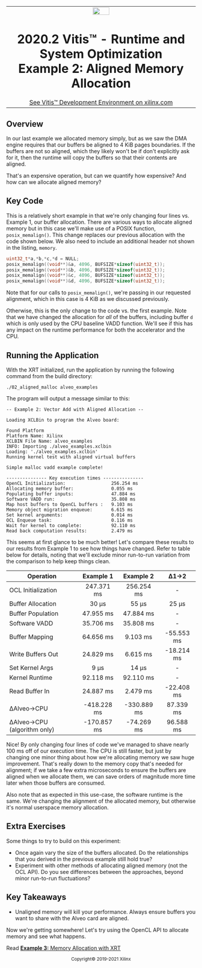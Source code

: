 <table width="100%">
 <tr width="100%">
    <td align="center"><img src="https://www.xilinx.com/content/dam/xilinx/imgs/press/media-kits/corporate/xilinx-logo.png" width="30%"/><h1>2020.2 Vitis™ - Runtime and System Optimization<br/>Example 2: Aligned Memory Allocation</h1>
    <a href="https://www.xilinx.com/products/design-tools/vitis.html">See Vitis™ Development Environment on xilinx.com</a>
    </td>
 </tr>
</table>

## Overview

In our last example we allocated memory simply, but as we saw the DMA engine requires that our buffers be
aligned to 4 KiB pages boundaries.  If the buffers are not so aligned, which they likely won't be if don't
explicitly ask for it, then the runtime will copy the buffers so that their contents are aligned.

That's an expensive operation, but can we quantify how expensive?  And how can we allocate aligned memory?

## Key Code

This is a relatively short example in that we're only changing four lines vs. Example 1, our buffer
allocation.  There are various ways to allocate aligned memory but in this case we'll make use of a POSIX
function, `posix_memalign()`.   This change replaces our previous allocation with the code shown below.
We also need to include an additional header not shown in the listing, `memory`.

```cpp
uint32_t*a,*b,*c,*d = NULL;
posix_memalign((void**)&a, 4096, BUFSIZE*sizeof(uint32_t));
posix_memalign((void**)&b, 4096, BUFSIZE*sizeof(uint32_t));
posix_memalign((void**)&c, 4096, BUFSIZE*sizeof(uint32_t));
posix_memalign((void**)&d, 4096, BUFSIZE*sizeof(uint32_t));
```

Note that for our calls to `posix_memalign()`, we're passing in our requested alignment, which in this case
is 4 KiB as we discussed previously.

Otherwise, this is the only change to the code vs. the first example.  Note that we have changed the allocation for _all_ of the buffers, including buffer `d` which is only used by the CPU baseline VADD function.  We'll see if this has any impact on the runtime performance for both the accelerator and the CPU.

## Running the Application


With the XRT initialized, run the application by running the following command from the build directory:

`./02_aligned_malloc alveo_examples`

The program will output a message similar to this:

```
-- Example 2: Vector Add with Aligned Allocation --

Loading XCLBin to program the Alveo board:

Found Platform
Platform Name: Xilinx
XCLBIN File Name: alveo_examples
INFO: Importing ./alveo_examples.xclbin
Loading: './alveo_examples.xclbin'
Running kernel test with aligned virtual buffers

Simple malloc vadd example complete!

--------------- Key execution times ---------------
OpenCL Initialization:                 256.254 ms
Allocating memory buffer:              0.055 ms
Populating buffer inputs:              47.884 ms
Software VADD run:                     35.808 ms
Map host buffers to OpenCL buffers :   9.103 ms
Memory object migration enqueue:       6.615 ms
Set kernel arguments:                  0.014 ms
OCL Enqueue task:                      0.116 ms
Wait for kernel to complete:           92.110 ms
Read back computation results:         2.479 ms
```

This seems at first glance to be much better!  Let's compare these results to our results from Example 1 to see how things have changed.  Refer to table below for details, noting that we'll exclude minor run-to-run variation from the comparison to help keep things clean.

| Operation                              |  Example 1  |  Example 2  | &Delta;1&rarr;2 |
| -------------------------------------- | :---------: | :---------: | :-------------: |
| OCL Initialization                     | 247.371 ms  | 256.254 ms  |        -        |
| Buffer Allocation                      | 30 &micro;s | 55 &micro;s |   25 &micro;s   |
| Buffer Population                      |  47.955 ms  |  47.884 ms  |        -        |
| Software VADD                          |  35.706 ms  |  35.808 ms  |        -        |
| Buffer Mapping                         |  64.656 ms  |  9.103 ms   |   -55.553 ms    |
| Write Buffers Out                      |  24.829 ms  |  6.615 ms   |   -18.214 ms    |
| Set Kernel Args                        | 9 &micro;s  | 14 &micro;s |        -        |
| Kernel Runtime                         |  92.118 ms  |  92.110 ms  |        -        |
| Read Buffer In                         |  24.887 ms  |  2.479 ms   |   -22.408 ms    |
| &Delta;Alveo&rarr;CPU                  | -418.228 ms | -330.889 ms |    87.339 ms    |
| &Delta;Alveo&rarr;CPU (algorithm only) | -170.857 ms | -74.269 ms  |    96.588 ms    |


Nice!  By only changing four lines of code we've managed to shave nearly 100 ms off of our execution time.
The CPU is still faster, but just by changing one minor thing about how we're allocating memory we saw huge
improvement.  That's really down to the memory copy that's needed for alignment;  if we take a few extra
microseconds to ensure the buffers are aligned when we allocate them, we can save orders of magnitude more
time later when those buffers are consumed.

Also note that as expected in this use-case, the software runtime is the same.  We're changing the alignment
of the allocated memory, but otherwise it's normal userspace memory allocation.

## Extra Exercises

Some things to try to build on this experiment:

- Once again vary the size of the buffers allocated.  Do the relationships that you derived in the previous
  example still hold true?
- Experiment with other methods of allocating aligned memory (not the OCL API).  Do you see differences
  between the approaches, beyond minor run-to-run fluctuations?

## Key Takeaways

- Unaligned memory will kill your performance.  Always ensure buffers you want to share with the Alveo card
  are aligned.

Now we're getting somewhere!  Let's try using the OpenCL API to allocate memory and see what happens.

Read [**Example 3:** Memory Allocation with XRT](./03-xrt-memory-allocation.md)

<p align="center"><sup>Copyright&copy; 2019-2021 Xilinx</sup></p>
